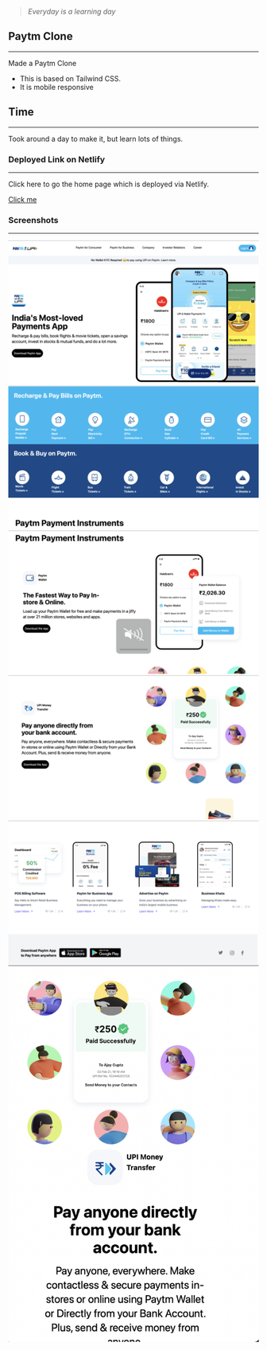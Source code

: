 > *Everyday is a learning day*

## Paytm Clone
___
Made a Paytm Clone
- This is based on Tailwind CSS.
- It is mobile responsive 

## Time
___
Took around a day to make it, but learn lots of things.


### Deployed Link on Netlify
___
Click here to go the home page which is deployed via Netlify.

[Click me](https://lambent-sunburst-1676a0.netlify.app)

### Screenshots
___

![ss1](./images/Screenshot%202022-09-01%20at%2011.24.08%20AM.png)
![ss2](./images/Screenshot%202022-09-01%20at%2011.24.16%20AM.png)
![ss2](./images/Screenshot%202022-09-01%20at%2011.24.25%20AM.png)
![ss2](./images/Screenshot%202022-09-01%20at%2011.24.36%20AM.png)
![ss2](./images/Screenshot%202022-09-01%20at%2011.24.44%20AM.png)
![ss2](./images/Screenshot%202022-09-01%20at%2011.25.20%20AM.png)